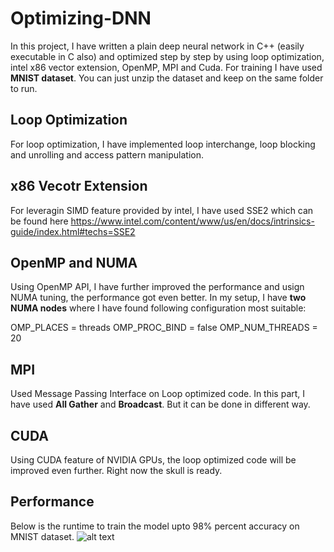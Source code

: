 # Optimizing-DNN

In this project, I have written a plain deep neural network in C++ (easily executable in C also) and optimized step by step by using loop optimization, intel x86 vector extension, OpenMP, MPI and Cuda. For training I have used **MNIST dataset**. You can just unzip the dataset and keep on the same folder to run.

## Loop Optimization
For loop optimization, I have implemented loop interchange, loop blocking and unrolling and access pattern manipulation.

## x86 Vecotr Extension
For leveragin SIMD feature provided by intel, I have used SSE2 which can be found here https://www.intel.com/content/www/us/en/docs/intrinsics-guide/index.html#techs=SSE2

## OpenMP and NUMA
Using OpenMP API, I have further improved the performance and usign NUMA tuning, the performance got even better. In my setup, I have **two NUMA nodes** where I have found following configuration most suitable:

OMP_PLACES = threads
OMP_PROC_BIND = false
OMP_NUM_THREADS = 20

## MPI
Used Message Passing Interface on Loop optimized code. In this part, I have used **All Gather** and **Broadcast**. But it can be done in different way. 

## CUDA
Using CUDA feature of NVIDIA GPUs, the loop optimized code will be improved even further. Right now the skull is ready.

## Performance
Below is the runtime to train the model upto 98% percent accuracy on MNIST dataset.
![alt text](https://github.com/theUnspecified/Optimizing-DNN/edit/main/git_pic.png)
